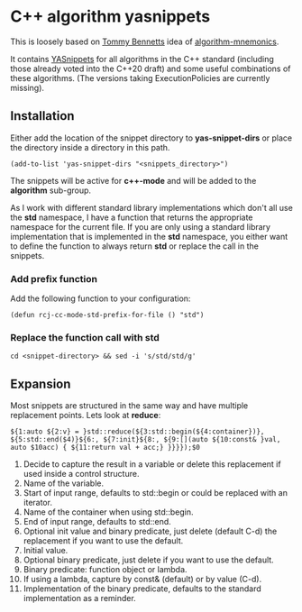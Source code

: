 # C++ algorithm yasnippets #

This is loosely based on [Tommy Bennetts](https://github.com/tommybennett) idea
of [algorithm-mnemonics](https://github.com/tommybennett/algorithm-mnemonics).

It contains [YASnippets](https://github.com/joaotavora/yasnippet) for all
algorithms in the C++ standard (including those already voted into the C++20
draft) and some useful combinations of these algorithms. (The versions taking
ExecutionPolicies are currently missing).

## Installation ##

Either add the location of the snippet directory to **yas-snippet-dirs** or place
the directory inside a directory in this path.

    (add-to-list 'yas-snippet-dirs "<snippets_directory>")

The snippets will be active for **c++-mode** and will be added to the **algorithm**
sub-group.

As I work with different standard library implementations which don't all use
the **std** namespace, I have a function that returns the appropriate namespace
for the current file. If you are only using a standard library implementation
that is implemented in the **std** namespace, you either want to define the
function to always return **std** or replace the call in the snippets.

### Add prefix function ###

Add the following function to your configuration:

    (defun rcj-cc-mode-std-prefix-for-file () "std")

### Replace the function call with std ###

    cd <snippet-directory> && sed -i 's/std/std/g'

## Expansion ##

Most snippets are structured in the same way and have multiple replacement
points. Lets look at **reduce**:

    ${1:auto ${2:v} = }std::reduce(${3:std::begin(${4:container})}, ${5:std::end($4)}${6:, ${7:init}${8:, ${9:[](auto ${10:const& }val, auto $10acc) { ${11:return val + acc;} }}}});$0

1.  Decide to capture the result in a variable or delete this replacement if used inside a control structure.
2.  Name of the variable.
3.  Start of input range, defaults to std::begin or could be replaced with an iterator.
4.  Name of the container when using std::begin.
5.  End of input range, defaults to std::end.
6.  Optional init value and binary predicate, just delete (default C-d) the replacement if you want to use the default.
7.  Initial value.
8.  Optional binary predicate, just delete if you want to use the default.
9.  Binary predicate: function object or lambda.
10. If using a lambda, capture by const& (default) or by value (C-d).
11. Implementation of the binary predicate, defaults to the standard implementation as a reminder.
